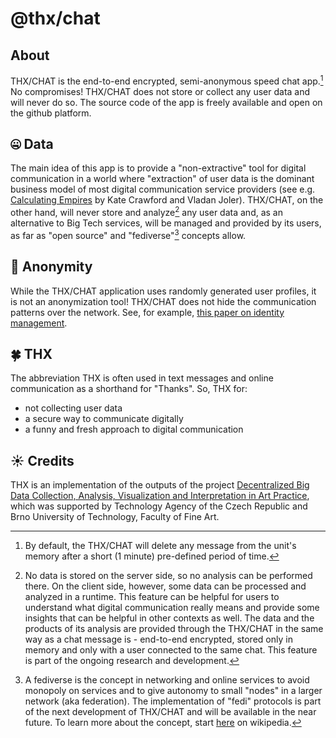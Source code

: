 # @thx/chat
## About
THX/CHAT is the end-to-end encrypted, semi-anonymous speed chat app.[^1] No compromises! THX/CHAT does not store or collect any user data and will never do so. The source code of the app is freely available and open on the github platform.

## 🤐 Data
The main idea of this app is to provide a "non-extractive" tool for digital communication in a world where "extraction" of user data is the dominant business model of most digital communication service providers (see e.g. [Calculating Empires](https://calculatingempires.net/) by Kate Crawford and Vladan Joler). THX/CHAT, on the other hand, will never store and analyze[^2] any user data and, as an alternative to Big Tech services, will be managed and provided by its users, as far as "open source" and "fediverse"[^3] concepts allow.

## 🫥 Anonymity
While the THX/CHAT application uses randomly generated user profiles, it is not an anonymization tool! THX/CHAT does not hide the communication patterns over the network. See, for example, [this paper on identity management](https://dud.inf.tu-dresden.de/literatur/Anon_Terminology_v0.34.pdf).

## 🍀 THX
The abbreviation THX is often used in text messages and online communication as a shorthand for "Thanks". So, THX for:
- not collecting user data
- a secure way to communicate digitally
- a funny and fresh approach to digital communication

## ☀️ Credits
[^1]: By default, the THX/CHAT will delete any message from the unit's memory after a short (1 minute) pre-defined period of time.

[^2]: No data is stored on the server side, so no analysis can be performed there. On the client side, however, some data can be processed and analyzed in a runtime. This feature can be helpful for users to understand what digital communication really means and provide some insights that can be helpful in other contexts as well. The data and the products of its analysis are provided through the THX/CHAT in the same way as a chat message is - end-to-end encrypted, stored only in memory and only with a user connected to the same chat. This feature is part of the ongoing research and development.

[^3]: A fediverse is the concept in networking and online services to avoid monopoly on services and to give autonomy to small "nodes" in a larger network (aka federation). The implementation of "fedi" protocols is part of the next development of THX/CHAT and will be available in the near future. To learn more about the concept, start [here](https://en.wikipedia.org/wiki/Fediverse) on wikipedia.

THX is an implementation of the outputs of the project [Decentralized Big Data Collection, Analysis, Visualization and Interpretation in Art Practice](https://starfos.tacr.cz/en/projekty/TL01000560), which was supported by Technology Agency of the Czech Republic and Brno University of Technology, Faculty of Fine Art.